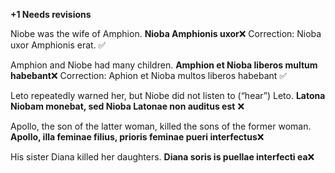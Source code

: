 **+1 Needs revisions**

Niobe was the wife of Amphion. **Nioba Amphionis uxor**❌ Correction: Nioba uxor Amphionis erat.  ✅

Amphion and Niobe had many children. **Amphion et Nioba liberos multum habebant**❌ Correction: Aphion et Nioba multos liberos habebant  ✅

Leto repeatedly warned her, but Niobe did not listen to (“hear”) Leto. **Latona Niobam monebat, sed Nioba Latonae non auditus est** ❌

Apollo, the son of the latter woman, killed the sons of the former woman. **Apollo, illa feminae filius, prioris feminae pueri interfectus**❌

His sister Diana killed her daughters. **Diana soris is puellae interfecti ea**❌
